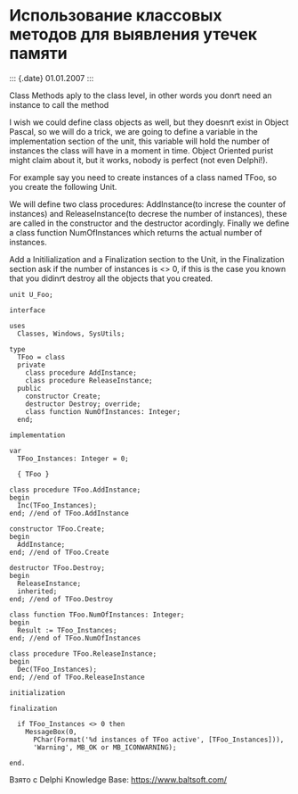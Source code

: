 Использование классовых методов для выявления утечек памяти
===========================================================

::: {.date}
01.01.2007
:::

Class Methods aply to the class level, in other words you donґt need an
instance to call the method

I wish we could define class objects as well, but they doesnґt exist in
Object Pascal, so we will do a trick, we are going to define a variable
in the implementation section of the unit, this variable will hold the
number of instances the class will have in a moment in time. Object
Oriented purist might claim about it, but it works, nobody is perfect
(not even Delphi!).

For example say you need to create instances of a class named TFoo, so
you create the following Unit.

We will define two class procedures: AddInstance(to increse the counter
of instances) and ReleaseInstance(to decrese the number of instances),
these are called in the constructor and the destructor acordingly.
Finally we define a class function NumOfInstances which returns the
actual number of instances.

Add a Initilialization and a Finalization section to the Unit, in the
Finalization section ask if the number of instances is \<\> 0, if this
is the case you known that you didinґt destroy all the objects that you
created.

    unit U_Foo;
     
    interface
     
    uses
      Classes, Windows, SysUtils;
     
    type
      TFoo = class
      private
        class procedure AddInstance;
        class procedure ReleaseInstance;
      public
        constructor Create;
        destructor Destroy; override;
        class function NumOfInstances: Integer;
      end;
     
    implementation
     
    var
      TFoo_Instances: Integer = 0;
     
      { TFoo }
     
    class procedure TFoo.AddInstance;
    begin
      Inc(TFoo_Instances);
    end; //end of TFoo.AddInstance
     
    constructor TFoo.Create;
    begin
      AddInstance;
    end; //end of TFoo.Create
     
    destructor TFoo.Destroy;
    begin
      ReleaseInstance;
      inherited;
    end; //end of TFoo.Destroy
     
    class function TFoo.NumOfInstances: Integer;
    begin
      Result := TFoo_Instances;
    end; //end of TFoo.NumOfInstances
     
    class procedure TFoo.ReleaseInstance;
    begin
      Dec(TFoo_Instances);
    end; //end of TFoo.ReleaseInstance
     
    initialization
     
    finalization
     
      if TFoo_Instances <> 0 then
        MessageBox(0,
          PChar(Format('%d instances of TFoo active', [TFoo_Instances])),
          'Warning', MB_OK or MB_ICONWARNING);
     
    end.

Взято с Delphi Knowledge Base: <https://www.baltsoft.com/>
